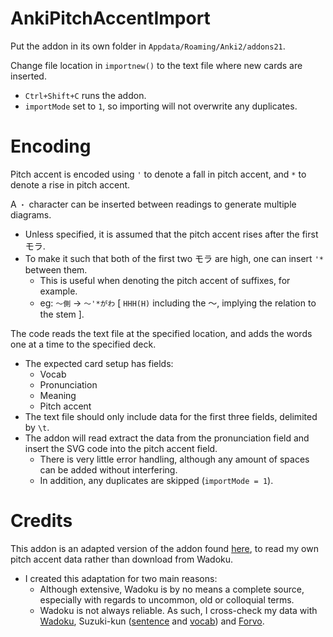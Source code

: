 # AnkiPitchAccentImport

Put the addon in its own folder in `Appdata/Roaming/Anki2/addons21`.

Change file location in `importnew()` to the text file where new cards are inserted.

- `Ctrl+Shift+C` runs the addon.
- `importMode` set to `1`, so importing will not overwrite any duplicates.

# Encoding

Pitch accent is encoded using `'` to denote a fall in pitch accent, and `*` to denote a rise in pitch accent.

A `・` character can be inserted between readings to generate multiple diagrams.

- Unless specified, it is assumed that the pitch accent rises after the first モラ.
- To make it such that both of the first two モラ are high, one can insert `'*` between them.
  - This is useful when denoting the pitch accent of suffixes, for example.
  - eg: `～側` -> `～'*がわ` [ `HHH(H)` including the ～, implying the relation to the stem ].

The code reads the text file at the specified location, and adds the words one at a time to the specified deck.

- The expected card setup has fields:
  - Vocab
  - Pronunciation
  - Meaning
  - Pitch accent
- The text file should only include data for the first three fields, delimited by `\t`.
- The addon will read extract the data from the pronunciation field and insert the SVG code into the pitch accent field.
  - There is very little error handling, although any amount of spaces can be added without interfering.
  - In addition, any duplicates are skipped (`importMode = 1`).

# Credits

This addon is an adapted version of the addon found [here](https://github.com/IllDepence/anki_add_pitch_plugin), to read my own pitch accent data rather than download from Wadoku.

- I created this adaptation for two main reasons:
  - Although extensive, Wadoku is by no means a complete source, especially with regards to uncommon, old or colloquial terms.
  - Wadoku is not always reliable. As such, I cross-check my data with [Wadoku](https://www.wadoku.de/), Suzuki-kun ([sentence](http://www.gavo.t.u-tokyo.ac.jp/ojad/eng/phrasing/index) and [vocab](http://www.gavo.t.u-tokyo.ac.jp/ojad/)) and [Forvo](https://forvo.com/).
